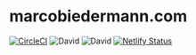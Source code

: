 # marcobiedermann.com

[![CircleCI](https://circleci.com/gh/marcobiedermann/marcobiedermann-v2.svg?style=svg)](https://circleci.com/gh/marcobiedermann/marcobiedermann-v2)
![David](https://img.shields.io/david/marcobiedermann/marcobiedermann-v2.svg)
![David](https://img.shields.io/david/dev/marcobiedermann/marcobiedermann-v2.svg)
[![Netlify Status](https://api.netlify.com/api/v1/badges/4f7c49d4-d60b-403e-8890-9045200f3bc8/deploy-status)](https://app.netlify.com/sites/marcobiedermann-v2/deploys)
